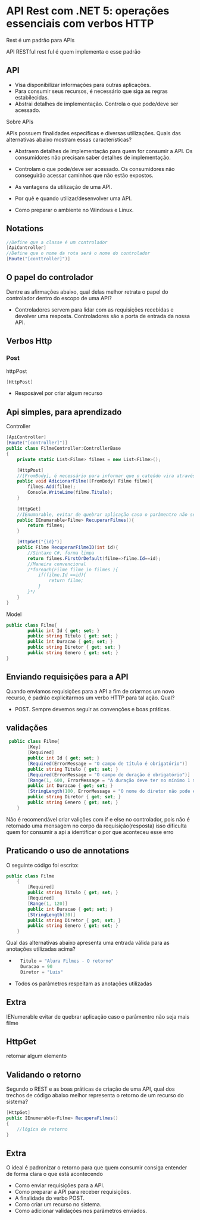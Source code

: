 # API Rest com .NET 5: operações essenciais com verbos HTTP

Rest é um padrão para APIs

API RESTful
rest ful é quem  implementa o esse padrão 

## API 
- Visa disponibilizar informações para outras aplicações.
- Para consumir seus recursos, é necessário que siga as regras estabilecidas.
- Abstrai detalhes de implementação.
Controla o que pode/deve ser acessado.

Sobre APIs

APIs possuem finalidades específicas e diversas utilizações. Quais das alternativas abaixo mostram essas características?

- Abstraem detalhes de implementação para quem for consumir a API. Os consumidores não precisam saber detalhes de implementação.

- Controlam o que pode/deve ser acessado. Os consumidores não conseguirão acessar caminhos que não estão expostos.

- As vantagens da utilização de uma API.
- Por quê e quando utilizar/desenvolver uma API.
- Como preparar o ambiente no Windows e Linux.

## Notations
````cs
//Define que a classe é um controlador 
[ApiController]
//Define que o nome da rota será o nome do controlador
[Route("[conttroller]")]


````

## O papel do controlador

Dentre as afirmações abaixo, qual delas melhor retrata o papel do controlador dentro do escopo de uma API?

- Controladores servem para lidar com as requisições recebidas e devolver uma resposta. Controladores são a porta de entrada da nossa API.

## Verbos Http

### Post

httpPost
````cs
[HttpPost]
````
- Resposável por criar algum recurso


## Api simples, para aprendizado

Controller

````cs
[ApiController]
[Route("[controller]")]
public class FilmeController:ControllerBase
{
    private static List<Filme> filmes = new List<Filme>();

    [HttpPost]
    //[FromBody], é necessário para informar que o cateúdo vira através corpo da requisição
    public void AdicionarFilme([FromBody] Filme filme){
        filmes.Add(filme);
        Console.WriteLime(filme.Titulo);
    }
    
    [HttpGet]
    //IEnumarable, evitar de quebrar aplicação caso o parâmentro não seja mais filme
    public IEnumarable<Filme> RecuperarFilmes(){
        return filmes;
    } 

    [HttpGet("{id}")]
    public Filme RecuperarFilmeID(int id){
        //Sintaxe C#, forma limpa 
        return filmes.FirstOrDefault(filme=>filme.Id==id);
        //Maneira convencional
        /*foreach(Filme filme in filmes ){
            if(filme.Id ==id){
                return filme;
            } 
        }*/
    }
}
````

Model
````cs
public class Filme{
        public int Id { get; set; }
        public string Titulo { get; set; }
        public int Duracao { get; set; }
        public string Diretor { get; set; }
        public string Genero { get; set; }
}
````



## Enviando requisições para a API

Quando enviamos requisições para a API a fim de criarmos um novo recurso, é padrão explicitarmos um verbo HTTP para tal ação. Qual?

- POST. Sempre devemos seguir as convenções e boas práticas.


## validações 
````cs
 public class Filme{
        [Key]
        [Required]
        public int Id { get; set; }
        [Required(ErrorMessage = "O campo de título é obrigatório")]
        public string Titulo { get; set; }
        [Required(ErrorMessage = "O campo de duração é obrigatório")]
        [Range(1, 600, ErrorMessage = "A duração deve ter no mínimo 1 minuto e no máximo 600.")]
        public int Duracao { get; set; }
        [StringLength(100, ErrorMessage = "O nome do diretor não pode exceder 100 caracteres")]
        public string Diretor { get; set; }
        public string Genero { get; set; }
    }
````

Não é recomendável criar valições com if e else no controlador, pois não é retornado uma mensagem no corpo da requisição(resposta) isso dificulta quem for consumir a api a identificar o por que aconteceu esse erro 


## Praticando o uso de annotations

O seguinte código foi escrito:

````cs 
public class Filme
    {
        [Required]
        public string Titulo { get; set; }
        [Required]
        [Range(1, 120)]
        public int Duracao { get; set; }
        [StringLength(30)]
        public string Diretor { get; set; }
        public string Genero { get; set; }
    }
````

Qual das alternativas abaixo apresenta uma entrada válida para as anotações utilizadas acima?
- ````cs
    Titulo = "Alura Filmes - O retorno"
    Duracao = 90
    Diretor = "Luis"
  ````
- Todos os parâmetros respeitam as anotações utilizadas

## Extra

IENumerable
evitar de quebrar aplicação caso o parâmentro não seja mais filme

## HttpGet

retornar algum elemento

## Validando o retorno

Segundo o REST e as boas práticas de criação de uma API, qual dos trechos de código abaixo melhor representa o retorno de um recurso do sistema?
````cs
[HttpGet]
public IEnumerable<Filme> RecuperaFilmes()
{
    //lógica de retorno
}
````

## Extra 
O ideal é padronizar o retorno para que quem consumir consiga entender de forma clara o que está acontecendo 

- Como enviar requisições para a API.
- Como preparar a API para receber requisições.
- A finalidade do verbo POST.
- Como criar um recurso no sistema.
- Como adicionar validações nos parâmetros enviados.